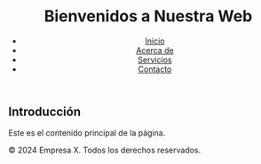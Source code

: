 <!DOCTYPE html>
<html lang="es">
<head>
    <meta charset="UTF-8y">
    <meta name="viewport" content="width=device-width, initial-scale=1.0">
    <title>Página Principal</title>
    <link rel="stylesheet" href="styles.css">
</head>
<body>
    <header>
        <h1>Bienvenidos a Nuestra Web</h1>
        <nav>
            <ul>
                <li><a href="index.html">Inicio</a></li>
                <li><a href="about.html">Acerca de</a></li>
                <li><a href="services.html">Servicios</a></li>
                <li><a href="contact.html">Contacto</a></li>
            </ul>
        </nav>
    </header>
    <main>
        <section>
            <h2>Introducción</h2>
            <p>Este es el contenido principal de la página.</p>
        </section>
    </main>
    <footer>
        <p>© 2024 Empresa X. Todos los derechos reservados.</p>
    </footer>
</body>
</html>